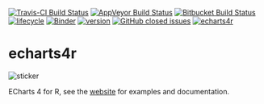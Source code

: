 
[![Travis-CI Build Status](https://travis-ci.org/JohnCoene/echarts4r.svg?branch=master)](https://travis-ci.org/JohnCoene/echarts4r) [![AppVeyor Build Status](https://ci.appveyor.com/api/projects/status/github/JohnCoene/echarts4r?branch=master&svg=true)](https://ci.appveyor.com/project/JohnCoene/echarts4r) [![Bitbucket Build Status](https://img.shields.io/bitbucket/pipelines/JohnCoene/echarts4r.svg)](https://bitbucket.org/JohnCoene/echarts4r) [![lifecycle](https://img.shields.io/badge/lifecycle-maturing-blue.svg)](https://www.tidyverse.org/lifecycle/#maturing) [![Binder](http://mybinder.org/badge.svg)](https://mybinder.org/v2/gh/JohnCoene/echarts4r/master) [![version](https://img.shields.io/github/tag/JohnCoene/echarts4r.svg)](https://github.com/JohnCoene/echarts4r/releases) [![GitHub closed issues](https://img.shields.io/github/issues-closed/JohnCoene/echarts4r.svg)](https://github.com/JohnCoene/echarts4r/issues) [![echarts4r](https://cranlogs.r-pkg.org/badges/echarts4r)](https://cranlogs.r-pkg.org/badges/echarts4r)

# echarts4r

![sticker](https://raw.githubusercontent.com/JohnCoene/echarts4r/master/docs/logo.png)

ECharts 4 for R, see the [website](http://echarts4r.john-coene.com) for examples and documentation.
